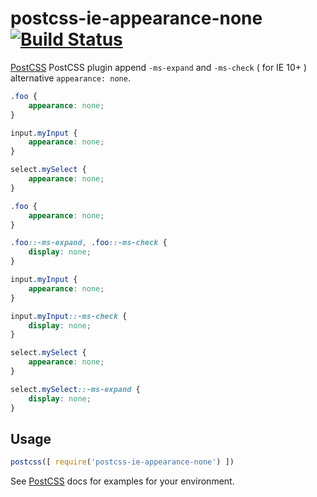 # postcss-ie-appearance-none [![Build Status][ci-img]][ci]

[PostCSS] PostCSS plugin append `-ms-expand` and `-ms-check` ( for IE 10+ ) alternative `appearance: none`.

[PostCSS]: https://github.com/postcss/postcss
[ci-img]:  https://travis-ci.org/inuscript/postcss-ie-appearance-none.svg
[ci]:      https://travis-ci.org/inuscript/postcss-ie-appearance-none

```css
.foo {
    appearance: none;
}

input.myInput {
    appearance: none;
}

select.mySelect {
    appearance: none;
}
```

```css
.foo {
    appearance: none;
}

.foo::-ms-expand, .foo::-ms-check {
    display: none;
}

input.myInput {
    appearance: none;
}

input.myInput::-ms-check {
    display: none;
}

select.mySelect {
    appearance: none;
}

select.mySelect::-ms-expand {
    display: none;
}

```

## Usage

```js
postcss([ require('postcss-ie-appearance-none') ])
```

See [PostCSS] docs for examples for your environment.

